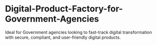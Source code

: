 # Digital-Product-Factory-for-Government-Agencies
Ideal for Government agencies looking to fast-track digital transformation with secure, compliant, and user-friendly digital products.
